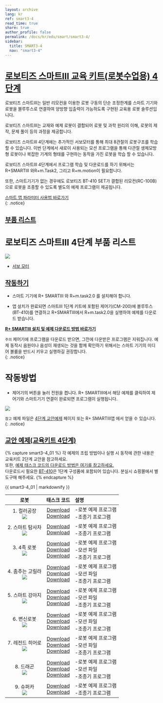 ```yaml
---
layout: archive
lang: kr
ref: smart3-4
read_time: true
share: true
author_profile: false
permalink: /docs/kr/edu/smart/smart3-4/
sidebar:
  title: SMART3-4
  nav: "smart3-4"
---
```


# [로보티즈 스마트Ⅲ 교육 키트(로봇수업용) 4단계](#로보티즈-스마트Ⅲ-교육-키트-로봇수업용-4단계)

로보티즈 스마트Ⅲ는 일반 리모컨을 이용한 로봇 구동의 단순 조정한계를 스마트 기기와 로봇을 블루투스로 연결하여 양방향 입출력이 가능하도록 구현된 교육용 로봇 솔루션입니다.

로보티즈 스마트Ⅲ는 교재와 예제 로봇이 결합되어 로봇 및 과학 원리의 이해, 로봇의 제작, 문제 풀이 등의 과정을 제공합니다.

로보티즈 스마트Ⅲ 4단계에는 추가적인 서보모터를 통해 최대 8관절의 로봇구조를 학습할 수 있습니다. 이번 단계에서 새로이 사용되는 모션 프로그램을 통해 다관절 생체모방형 로봇이나 복잡한 기계의 형태를 구현하는 동작을 가진 로봇을 학습 할 수 있습니다.

로보티즈 스마트Ⅲ 4단계에서 프로그램 학습 및 다운로드를 하기 위해서는 R+SMARTⅢ 와R+m.Task2, 그리고 R+m.motion이 필요합니다.

또한, 스마트기기가 없는 경우에도 로보티즈 BT-410 SET가 결합된 리모컨(RC-100B)으로 로봇을 조종할 수 있도록 별도의 예제 프로그램이 제공됩니다.


[스마트 앱 파라미터 사용법 바로가기]  
{: .notice}


## [부품 리스트](#부품-리스트)

# 로보티즈 스마트Ⅲ 4단계 부품 리스트

 ![](/assets/images/edu/smart/smart3-4_e-manual.jpg)

 - [서보 모터]

## [작동하기](#작동하기)

- 스마트 기기에 R+ SMARTⅢ 와 R+m.task2.0 를 설치해야 합니다.

- 앱 설치가 완료되면 스마트Ⅲ 1단계 키트에 포함된 제어기(CM-200)에 블루투스(BT-410)를 연결하고 R+SMARTⅢ에서 R+m.task2.0을 실행하여 예제를 다운로드 받습니다.

**[R+ SMARTⅢ 설치 및 예제 다운로드 방법 바로가기]**

`주의` 제어기에 프로그램을 다운로드 받으면, 그전에 다운받은 프로그램은 지워집니다.
예제 동작시 음원이나 음성이 재생되는 것을 함께 확인하기 위해서는 스마트 기기의 미디어 볼륨을 반드시 키우고 실행하길 권장합니다.  
{: .notice}

# 작동방법

- 제어기의 버튼을 눌러 전원을 켭니다. R+ SMARTⅢ에서 해당 예제를 클릭하여 제어기와 스마트기기 연결이 완료되면 프로그램이 실행됩니다.

 ![](/assets/images/edu/smart/cm_200_7.jpg)

`참고` 예제 파일은 [4단계 교안예제] 페이지 또는 R+ SMARTⅢ앱 에서 얻을 수 있습니다.  
{: .notice}

## [교안 예제(교육키트 4단계)](#교안-예제-교육키트-4단계)

{% capture smart3-4_01 %}
각 예제의 조립 방법이나 실행 시 동작에 관한 내용은 교육키트 2단계 교안을 참고하세요.  
또한, [예제 태스크 코드의 다운로드 방법은 여기를 참고하세요.]  
다운로드시 필요한 [BT-410]은 1단계 구성품에 포함되어 있습니다. 분실시 쇼핑몰에서 별도구매 해주세요.
{% endcapture %}

<div class="notice">{{ smart3-4_01 | markdownify }}</div>


|로봇|태스크 코드|설명|
| :---: | :-----: | :--- |
|1. 컬러공장<br />![](/assets/images/edu/smart/200_smartiii_l4_1factory.png)|[Download][01_smart3_L4_Factory_kr.tskx]<br />[Download][03_smart3_L4_Factory_RC_kr.tskx]|-로봇 예제 프로그램<br />-조종기 프로그램|
|2. 스마트 탐사차<br />![](/assets/images/edu/smart/200_smartiii_l4_2tongs_car.png)|[Download][01_smart3_L4_Smart_Explorer_kr.tskx]<br />[Download][03_smart3_L4_Smart_Explorer_RC_kr.tskx]|-로봇 예제 프로그램<br />-조종기 프로그램|
|3. 4족 로봇<br />![](/assets/images/edu/smart/200_smartiii_l4_3fwrobot.png)|[Download][01_smart3_L4_Quadruped_Robot_kr.tskx]<br />[Download][smart3_L4_Quadruped_Robot_kr.mtnx]<br />[Download][03_smart3_L4_Quadruped_Robot_RC_kr.tskx]|-로봇 예제 프로그램<br />-모션 파일<br />-조종기 프로그램|
|4. 춤추는 고릴라<br />![](/assets/images/edu/smart/200_smartiii_l4_4dj_gorilla.png)|[Download][01_smart3_L4_DJ_Gorilla_kr.tskx]<br />[Download][smart3_L4_DJ_Gorilla_kr.mtnx]<br />[Download][03_smart3_L4_DJ_Gorilla_RC_kr.tskx]|-로봇 예제 프로그램<br />-모션 파일<br />-조종기 프로그램|
|5. 스마트 강아지<br />![](/assets/images/edu/smart/200_smartiii_l4_5puppy.png)|[Download][01_smart3_L4_Smart_Puppy_kr.tskx]<br />[Download][smart3_L4_Smart_Puppy_kr.mtnx]<br />[Download][03_smart3_L4_Smart_Puppy_RC_kr.tskx]|-로봇 예제 프로그램<br />-모션 파일<br />-조종기 프로그램|
|6. 변신로봇<br />![](/assets/images/edu/smart/200_smartiii_l4_6transformer.png)|[Download][01_smart3_L4_Transformation_Robot_kr.tskx]<br />[Download][smart3_L4_Transformation_Robot_kr.mtnx]<br />[Download][03_smart3_L4_Transformation_Robot_RC_kr.tskx]|-로봇 예제 프로그램<br />-모션 파일<br />-조종기 프로그램|
|7. 레전드 히어로<br />![](/assets/images/edu/smart/200_smartiii_l4_7hero.png)|[Download][01_smart3_L4_Hero.tskx]<br />[Download][smart3_L4_Hero_kr.mtnx]<br />[Download][03_smart3_L4_Hero_RC_kr.tskx]|-로봇 예제 프로그램<br />-모션 파일<br />-조종기 프로그램|
|8. 드래곤<br />![](/assets/images/edu/smart/200_smartiii_l4_8dragon.png)|[Download][01_smart3_L4_Dragon_kr.tskx]<br />[Download][smart3_L4_Dragon.mtnx]<br />[Download][03_smart3_L4_Dragon_RC_kr.tskx]|-로봇 예제 프로그램<br />-모션 파일<br />-조종기 프로그램|
|9. 슈퍼카<br />![](/assets/images/edu/smart/200_smartiii_l4_9super_car.png)|[Download][01_smart3_L4_Super_Car_kr.tskx]<br />[Download][03_smart3_L4_Super_Car_RC_kr.tskx]|-로봇 예제 프로그램<br />-조종기 프로그램|


[스마트 앱 파라미터 사용법 바로가기]: ???
[서보 모터]: ?
[R+ SMARTⅢ 설치 및 예제 다운로드 방법 바로가기]: ??
[4단계 교안예제]: ??
[예제 태스크 코드의 다운로드 방법은 여기를 참고하세요.]: ???
[BT-410]:???
[01_smart3_L4_Factory_kr.tskx]: http://support.robotis.com/ko/baggage_files/smart3/01_smart3_l4_factory_kr.tskx
[03_smart3_L4_Factory_RC_kr.tskx]: http://support.robotis.com/ko/baggage_files/smart3/03_smart3_l4_factory_rc_kr.tskx
[01_smart3_L4_Smart_Explorer_kr.tskx]: http://support.robotis.com/ko/baggage_files/smart3/01_smart3_l4_smart_explorer_kr.tskx
[03_smart3_L4_Smart_Explorer_RC_kr.tskx]: http://support.robotis.com/ko/baggage_files/smart3/03_smart3_l4_smart_explorer_rc_kr.tskx
[01_smart3_L4_Quadruped_Robot_kr.tskx]: http://support.robotis.com/ko/baggage_files/smart3/01_smart3_l4_quadruped_robot_kr.tskx
[smart3_L4_Quadruped_Robot_kr.mtnx]: http://support.robotis.com/ko/baggage_files/smart3/smart3_l4_quadruped_robot_kr.mtnx
[03_smart3_L4_Quadruped_Robot_RC_kr.tskx]: http://support.robotis.com/ko/baggage_files/smart3/03_smart3_l4_quadruped_robot_rc_kr.tskx
[01_smart3_L4_DJ_Gorilla_kr.tskx]:http://support.robotis.com/ko/baggage_files/smart3/01_smart3_l4_dj_gorilla_kr.tskx
[smart3_L4_DJ_Gorilla_kr.mtnx]: http://support.robotis.com/ko/baggage_files/smart3/smart3_l4_dj_gorilla_kr.mtnx
[03_smart3_L4_DJ_Gorilla_RC_kr.tskx]: http://support.robotis.com/ko/baggage_files/smart3/03_smart3_l4_dj_gorilla_rc_kr.tskx
[01_smart3_L4_Smart_Puppy_kr.tskx]: http://support.robotis.com/ko/baggage_files/smart3/01_smart3_l4_smart_puppy_kr.tskx
[smart3_L4_Smart_Puppy_kr.mtnx]: http://support.robotis.com/ko/baggage_files/smart3/smart3_l4_smart_puppy_kr.mtnx
[03_smart3_L4_Smart_Puppy_RC_kr.tskx]: http://support.robotis.com/ko/baggage_files/smart3/03_smart3_l4_smart_puppy_rc_kr.tskx
[01_smart3_L4_Transformation_Robot_kr.tskx]: http://support.robotis.com/ko/baggage_files/smart3/01_smart3_l4_transformation_robot_kr.tskx
[smart3_L4_Transformation_Robot_kr.mtnx]: http://support.robotis.com/ko/baggage_files/smart3/smart3_l4_transformation_robot_kr.mtnx
[03_smart3_L4_Transformation_Robot_RC_kr.tskx]: http://support.robotis.com/ko/baggage_files/smart3/03_smart3_l4_transformation_robot_rc_kr.tskx
[01_smart3_L4_Hero.tskx]: http://support.robotis.com/ko/baggage_files/smart3/01_smart3_l4_hero.tskx
[smart3_L4_Hero_kr.mtnx]: http://support.robotis.com/ko/baggage_files/smart3/smart3_l4_hero_kr.mtnx
[03_smart3_L4_Hero_RC_kr.tskx]: http://support.robotis.com/ko/baggage_files/smart3/03_smart3_l4_hero_rc_kr.tskx
[01_smart3_L4_Dragon_kr.tskx]: http://support.robotis.com/ko/baggage_files/smart3/01_smart3_l4_dragon_kr.tskx
[smart3_L4_Dragon.mtnx]: http://support.robotis.com/ko/baggage_files/smart3/smart3_l4_dragon.mtnx
[03_smart3_L4_Dragon_RC_kr.tskx]: http://support.robotis.com/ko/baggage_files/smart3/03_smart3_l4_dragon_rc_kr.tskx
[01_smart3_L4_Super_Car_kr.tskx]: http://support.robotis.com/ko/baggage_files/smart3/01_smart3_l4_super_car_kr.tskx
[03_smart3_L4_Super_Car_RC_kr.tskx]: http://support.robotis.com/ko/baggage_files/smart3/03_smart3_l4_super_car_rc_kr.tskx
